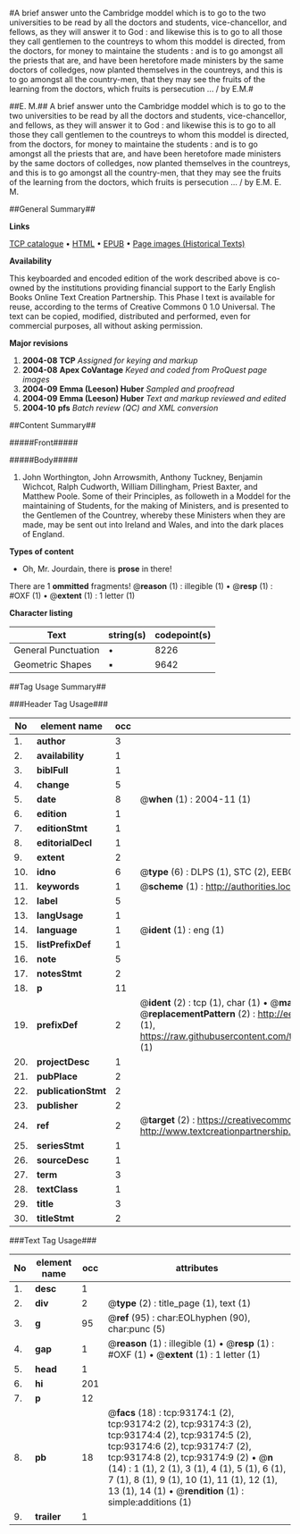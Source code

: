 #A brief answer unto the Cambridge moddel which is to go to the two universities to be read by all the doctors and students, vice-chancellor, and fellows, as they will answer it to God : and likewise this is to go to all those they call gentlemen to the countreys to whom this moddel is directed, from the doctors, for money to maintaine the students : and is to go amongst all the priests that are, and have been heretofore made ministers by the same doctors of colledges, now planted themselves in the countreys, and this is to go amongst all the country-men, that they may see the fruits of the learning from the doctors, which fruits is persecution ... / by E.M.#

##E. M.##
A brief answer unto the Cambridge moddel which is to go to the two universities to be read by all the doctors and students, vice-chancellor, and fellows, as they will answer it to God : and likewise this is to go to all those they call gentlemen to the countreys to whom this moddel is directed, from the doctors, for money to maintaine the students : and is to go amongst all the priests that are, and have been heretofore made ministers by the same doctors of colledges, now planted themselves in the countreys, and this is to go amongst all the country-men, that they may see the fruits of the learning from the doctors, which fruits is persecution ... / by E.M.
E. M.

##General Summary##

**Links**

[TCP catalogue](http://www.ota.ox.ac.uk/tcp/)  • 
[HTML](http://tei.it.ox.ac.uk/tcp/Texts-HTML/free/A50/A50441.html)  • 
[EPUB](http://tei.it.ox.ac.uk/tcp/Texts-EPUB/free/A50/A50441.epub) • 
[Page images (Historical Texts)](https://data.historicaltexts.jisc.ac.uk/view?pubId=eebo-12743408e&pageId=eebo-12743408e-93174-1)

**Availability**

This keyboarded and encoded edition of the
	       work described above is co-owned by the institutions
	       providing financial support to the Early English Books
	       Online Text Creation Partnership. This Phase I text is
	       available for reuse, according to the terms of Creative
	       Commons 0 1.0 Universal. The text can be copied,
	       modified, distributed and performed, even for
	       commercial purposes, all without asking permission.

**Major revisions**

1. __2004-08__ __TCP__ *Assigned for keying and markup*
1. __2004-08__ __Apex CoVantage__ *Keyed and coded from ProQuest page images*
1. __2004-09__ __Emma (Leeson) Huber__ *Sampled and proofread*
1. __2004-09__ __Emma (Leeson) Huber__ *Text and markup reviewed and edited*
1. __2004-10__ __pfs__ *Batch review (QC) and XML conversion*

##Content Summary##

#####Front#####

#####Body#####

1. John Worthington, John Arrowsmith, Anthony Tuckney, Benjamin Wichcot, Ralph Cudworth, William Dillingham, Priest Baxter, and Matthew Poole. Some of their Principles, as followeth in a Moddel for the maintaining of Students, for the making of Ministers, and is presented to the Gentlemen of the Countrey, whereby these Ministers when they are made, may be sent out into Ireland and Wales, and into the dark places of England.

**Types of content**

  * Oh, Mr. Jourdain, there is **prose** in there!

There are 1 **ommitted** fragments! 
 @__reason__ (1) : illegible (1)  •  @__resp__ (1) : #OXF (1)  •  @__extent__ (1) : 1 letter (1)

**Character listing**


|Text|string(s)|codepoint(s)|
|---|---|---|
|General Punctuation|•|8226|
|Geometric Shapes|▪|9642|

##Tag Usage Summary##

###Header Tag Usage###

|No|element name|occ|attributes|
|---|---|---|---|
|1.|__author__|3||
|2.|__availability__|1||
|3.|__biblFull__|1||
|4.|__change__|5||
|5.|__date__|8| @__when__ (1) : 2004-11 (1)|
|6.|__edition__|1||
|7.|__editionStmt__|1||
|8.|__editorialDecl__|1||
|9.|__extent__|2||
|10.|__idno__|6| @__type__ (6) : DLPS (1), STC (2), EEBO-CITATION (1), OCLC (1), VID (1)|
|11.|__keywords__|1| @__scheme__ (1) : http://authorities.loc.gov/ (1)|
|12.|__label__|5||
|13.|__langUsage__|1||
|14.|__language__|1| @__ident__ (1) : eng (1)|
|15.|__listPrefixDef__|1||
|16.|__note__|5||
|17.|__notesStmt__|2||
|18.|__p__|11||
|19.|__prefixDef__|2| @__ident__ (2) : tcp (1), char (1)  •  @__matchPattern__ (2) : ([0-9\-]+):([0-9IVX]+) (1), (.+) (1)  •  @__replacementPattern__ (2) : http://eebo.chadwyck.com/downloadtiff?vid=$1&page=$2 (1), https://raw.githubusercontent.com/textcreationpartnership/Texts/master/tcpchars.xml#$1 (1)|
|20.|__projectDesc__|1||
|21.|__pubPlace__|2||
|22.|__publicationStmt__|2||
|23.|__publisher__|2||
|24.|__ref__|2| @__target__ (2) : https://creativecommons.org/publicdomain/zero/1.0/ (1), http://www.textcreationpartnership.org/docs/. (1)|
|25.|__seriesStmt__|1||
|26.|__sourceDesc__|1||
|27.|__term__|3||
|28.|__textClass__|1||
|29.|__title__|3||
|30.|__titleStmt__|2||


###Text Tag Usage###

|No|element name|occ|attributes|
|---|---|---|---|
|1.|__desc__|1||
|2.|__div__|2| @__type__ (2) : title_page (1), text (1)|
|3.|__g__|95| @__ref__ (95) : char:EOLhyphen (90), char:punc (5)|
|4.|__gap__|1| @__reason__ (1) : illegible (1)  •  @__resp__ (1) : #OXF (1)  •  @__extent__ (1) : 1 letter (1)|
|5.|__head__|1||
|6.|__hi__|201||
|7.|__p__|12||
|8.|__pb__|18| @__facs__ (18) : tcp:93174:1 (2), tcp:93174:2 (2), tcp:93174:3 (2), tcp:93174:4 (2), tcp:93174:5 (2), tcp:93174:6 (2), tcp:93174:7 (2), tcp:93174:8 (2), tcp:93174:9 (2)  •  @__n__ (14) : 1 (1), 2 (1), 3 (1), 4 (1), 5 (1), 6 (1), 7 (1), 8 (1), 9 (1), 10 (1), 11 (1), 12 (1), 13 (1), 14 (1)  •  @__rendition__ (1) : simple:additions (1)|
|9.|__trailer__|1||
